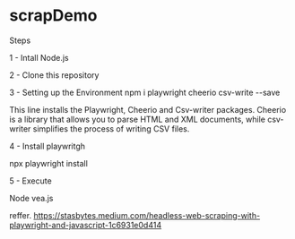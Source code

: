 # scrapDemo

Steps

1 - Intall Node.js 

2 - Clone this repository

3 - Setting up the Environment
npm i playwright cheerio csv-write --save 

This line installs the Playwright, Cheerio and Csv-writer packages. Cheerio is a library that allows you to parse HTML and XML documents, while csv-writer simplifies the process of writing CSV files.

4 - Install playwritgh

npx playwright install

5 - Execute 

Node vea.js

reffer.
https://stasbytes.medium.com/headless-web-scraping-with-playwright-and-javascript-1c6931e0d414